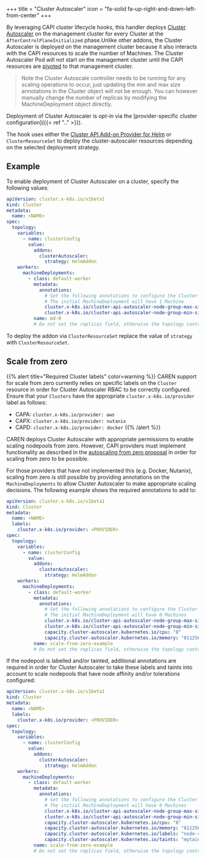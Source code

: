 +++
title = "Cluster Autoscaler"
icon = "fa-solid fa-up-right-and-down-left-from-center"
+++

By leveraging CAPI cluster lifecycle hooks, this handler deploys [Cluster Autoscaler] on the management cluster
for every Cluster at the `AfterControlPlaneInitialized` phase.Unlike other addons, the Cluster Autoscaler
is deployed on the management cluster because it also interacts with the CAPI resources to scale the number of Machines.
The Cluster Autoscaler Pod will not start on the management cluster until the CAPI resources are [pivoted][Pivot]
to that management cluster.

> Note the Cluster Autoscale controller needs to be running for any scaling operations to occur,
> just updating the min and max size annotations in the Cluster object will not be enough.
> You can however manually change the number of replicas by modifying the MachineDeployment object directly.

Deployment of Cluster Autoscaler is opt-in via the  [provider-specific cluster configuration]({{< ref ".." >}}).

The hook uses either the [Cluster API Add-on Provider for Helm] or `ClusterResourceSet` to deploy the cluster-autoscaler
resources depending on the selected deployment strategy.

## Example

To enable deployment of Cluster Autoscaler on a cluster, specify the following values:

```yaml
apiVersion: cluster.x-k8s.io/v1beta1
kind: Cluster
metadata:
  name: <NAME>
spec:
  topology:
    variables:
      - name: clusterConfig
        value:
          addons:
            clusterAutoscaler:
              strategy: HelmAddon
    workers:
      machineDeployments:
        - class: default-worker
          metadata:
            annotations:
              # Set the following annotations to configure the Cluster Autoscaler
              # The initial MachineDeployment will have 1 Machine
              cluster.x-k8s.io/cluster-api-autoscaler-node-group-max-size: "3"
              cluster.x-k8s.io/cluster-api-autoscaler-node-group-min-size: "1"
          name: md-0
          # Do not set the replicas field, otherwise the topology controller will revert back the autoscaler's changes
```

To deploy the addon via `ClusterResourceSet` replace the value of `strategy` with `ClusterResourceSet`.

## Scale from zero

{{% alert title="Required Cluster labels" color=warning %}}
CAREN support for scale from zero currently relies on specific labels on the `Cluster` resource in order for Cluster
Autoscaler RBAC to be correctly configured. Ensure that your `Clusters` have the appropriate `cluster.x-k8s.io/provider`
label as follows:

- CAPA: `cluster.x-k8s.io/provider: aws`
- CAPX: `cluster.x-k8s.io/provider: nutanix`
- CAPD: `cluster.x-k8s.io/provider: docker`
{{% /alert %}}

CAREN deploys Cluster Autoscaler with appropriate permissions to enable scaling nodepools from zero. However, CAPI
providers must implement functionality as described in the [autoscaling from zero proposal][Scale from zero status
updates] in order for scaling from zero to be possible.

For those providers that have not implemented this (e.g. Docker, Nutanix), scaling from zero is still possible by
providing annotations on the `MachineDeployments` to allow Cluster Autoscaler to make appropriate scaling decisions.
The following example shows the required annotations to add to:

```yaml
apiVersion: cluster.x-k8s.io/v1beta1
kind: Cluster
metadata:
  name: <NAME>
  labels:
    cluster.x-k8s.io/provider: <PROVIDER>
spec:
  topology:
    variables:
      - name: clusterConfig
        value:
          addons:
            clusterAutoscaler:
              strategy: HelmAddon
    workers:
      machineDeployments:
        - class: default-worker
          metadata:
            annotations:
              # Set the following annotations to configure the Cluster Autoscaler
              # The initial MachineDeployment will have 0 Machines
              cluster.x-k8s.io/cluster-api-autoscaler-node-group-max-size: "3"
              cluster.x-k8s.io/cluster-api-autoscaler-node-group-min-size: "0"
              capacity.cluster-autoscaler.kubernetes.io/cpu: "8"
              capacity.cluster-autoscaler.kubernetes.io/memory: "8112564Ki"
          name: scale-from-zero-example
          # Do not set the replicas field, otherwise the topology controller will revert back the autoscaler's changes
```

If the nodepool is labelled and/or tainted, additional annotations are required in order for Cluster Autoscaler to take
these labels and taints into account to scale nodepools that have node affinity and/or tolerations configured:

```yaml
apiVersion: cluster.x-k8s.io/v1beta1
kind: Cluster
metadata:
  name: <NAME>
  labels:
    cluster.x-k8s.io/provider: <PROVIDER>
spec:
  topology:
    variables:
      - name: clusterConfig
        value:
          addons:
            clusterAutoscaler:
              strategy: HelmAddon
    workers:
      machineDeployments:
        - class: default-worker
          metadata:
            annotations:
              # Set the following annotations to configure the Cluster Autoscaler
              # The initial MachineDeployment will have 0 Machines
              cluster.x-k8s.io/cluster-api-autoscaler-node-group-max-size: "3"
              cluster.x-k8s.io/cluster-api-autoscaler-node-group-min-size: "0"
              capacity.cluster-autoscaler.kubernetes.io/cpu: "8"
              capacity.cluster-autoscaler.kubernetes.io/memory: "8112564Ki"
              capacity.cluster-autoscaler.kubernetes.io/labels: "node-restriction.kubernetes.io/my-app="
              capacity.cluster-autoscaler.kubernetes.io/taints: "mytaint=tainted:NoSchedule"
          name: scale-from-zero-example
          # Do not set the replicas field, otherwise the topology controller will revert back the autoscaler's changes
```

[Cluster Autoscaler]: https://github.com/kubernetes/autoscaler/tree/master/cluster-autoscaler/cloudprovider/clusterapi
[Cluster API Add-on Provider for Helm]: https://github.com/kubernetes-sigs/cluster-api-addon-provider-helm
[Pivot]: https://main.cluster-api.sigs.k8s.io/clusterctl/commands/move#pivot
[Scale from zero status updates]: https://github.com/kubernetes-sigs/cluster-api/blob/v1.10.4/docs/proposals/20210310-opt-in-autoscaling-from-zero.md#infrastructure-machine-template-status-updates
